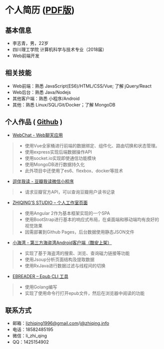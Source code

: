 # 个人简历 ([PDF版](https://github.com/zhiqing-lee/cv/blob/master/cv.pdf))

## 基本信息

- 李志青，男，22岁
- 四川理工学院 计算机科学与技术专业（2018届）
- Web前端开发

## 相关技能

- Web前端：熟悉 JavaScript(ES6)/HTML/CSS/Vue; 了解 jQuery/React
- Web后台：熟悉 Java/Nodejs
- 其他客户端：熟悉 小程序/Android
- 其他：熟悉 Linux/SQL/Git/Docker；了解 MongoDB

## 个人作品 ( [Github](https://github.com/zhiqing-lee) )

- [WebChat - Web聊天应用](https://github.com/zhiqing-lee/WebChat)

> - 使用Vue全家桶进行前端的数据绑定、组件化、路由切换和状态管理。
> - 使用express实现后端数据操作API
> - 使用socket.io实现即使通信功能模块
> - 使用MongoDB进行数据持久化
> - 此外项目中还使用了es6、flexbox、docker等技术

- [逗伴我读 - 豆瓣我读微信小程序](https://github.com/hardo/BooksMP)

> - 请求豆瓣官方API，可以查询豆瓣用户读书记录

- [ZHIQING’S STUDIO – 个人工作室页面](http://studio.zhiqing.info)

> - 使用Angular 2作为基本框架实现的一个SPA  
> - 使用BootStrap进行基本的响应式布局，在桌面端和移动端均有良好的视觉效果  
> - 因需部署到Github Pages，后台数据使用静态JSON文件 

- [小海湾 - 第三方海盗湾Android客户端（酷安上架）](https://github.com/zhiqing-lee/TinyBay)

> - 实现了基于海盗湾的搜索、浏览、查询磁力链接等功能
> - 使用Jsoup分析页面结构及提取数据
> - 使用RxJava进行数据过滤与线程间的切换

- [EBREADER – Epub CLI 工具](https://github.com/zhiqing-lee/ebreader) 

> - 使用Golang编写  
> - 实现了使用命令行打开epub文件，然后在浏览器中阅读的功能 

 ## 联系方式

 - 邮箱：lizhiqing1996@gmail.com/i@zhiqing.info
 - 电话：18582485195
 - 微信：li_zhi_qing
 - QQ：1425154902
